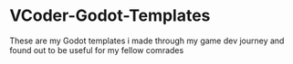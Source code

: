 # VCoder-Godot-Templates
These are my Godot templates i made through my game dev journey and found out to be useful for my fellow comrades
